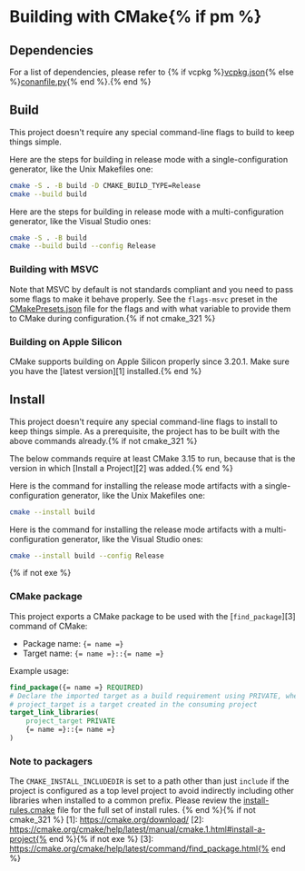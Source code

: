 # Building with CMake{% if pm %}

## Dependencies

For a list of dependencies, please refer to {% if vcpkg %}[vcpkg.json](vcpkg.json){% else %}[conanfile.py](conanfile.py){% end %}.{% end %}

## Build

This project doesn't require any special command-line flags to build to keep
things simple.

Here are the steps for building in release mode with a single-configuration
generator, like the Unix Makefiles one:

```sh
cmake -S . -B build -D CMAKE_BUILD_TYPE=Release
cmake --build build
```

Here are the steps for building in release mode with a multi-configuration
generator, like the Visual Studio ones:

```sh
cmake -S . -B build
cmake --build build --config Release
```

### Building with MSVC

Note that MSVC by default is not standards compliant and you need to pass some
flags to make it behave properly. See the `flags-msvc` preset in the
[CMakePresets.json](CMakePresets.json) file for the flags and with what
variable to provide them to CMake during configuration.{% if not cmake_321 %}

### Building on Apple Silicon

CMake supports building on Apple Silicon properly since 3.20.1. Make sure you
have the [latest version][1] installed.{% end %}

## Install

This project doesn't require any special command-line flags to install to keep
things simple. As a prerequisite, the project has to be built with the above
commands already.{% if not cmake_321 %}

The below commands require at least CMake 3.15 to run, because that is the
version in which [Install a Project][2] was added.{% end %}

Here is the command for installing the release mode artifacts with a
single-configuration generator, like the Unix Makefiles one:

```sh
cmake --install build
```

Here is the command for installing the release mode artifacts with a
multi-configuration generator, like the Visual Studio ones:

```sh
cmake --install build --config Release
```
{% if not exe %}
### CMake package

This project exports a CMake package to be used with the [`find_package`][3]
command of CMake:

* Package name: `{= name =}`
* Target name: `{= name =}::{= name =}`

Example usage:

```cmake
find_package({= name =} REQUIRED)
# Declare the imported target as a build requirement using PRIVATE, where
# project_target is a target created in the consuming project
target_link_libraries(
    project_target PRIVATE
    {= name =}::{= name =}
)
```

### Note to packagers

The `CMAKE_INSTALL_INCLUDEDIR` is set to a path other than just `include` if
the project is configured as a top level project to avoid indirectly including
other libraries when installed to a common prefix. Please review the
[install-rules.cmake](cmake/install-rules.cmake) file for the full set of
install rules.
{% end %}{% if not cmake_321 %}
[1]: https://cmake.org/download/
[2]: https://cmake.org/cmake/help/latest/manual/cmake.1.html#install-a-project{% end %}{% if not exe %}
[3]: https://cmake.org/cmake/help/latest/command/find_package.html{% end %}
